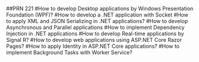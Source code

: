 ##PRN 221
#How to develop Desktop applications by Windows Presentation Foundation (WPF)?
#How to develop a .NET application with Socket 
#How to apply XML and JSON Serializing in .NET applications?
#How to develop Asynchronous and Parallel applications
#How to implement Dependency Injection in .NET applications
#How to develop Real-time applications by Signal R?
#How to develop web applications using ASP.NET Core Razor Pages?
#How to apply Identity in ASP.NET Core applications?
#How to implement Background Tasks with Worker Service?

